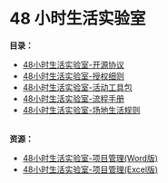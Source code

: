 # 48 小时生活实验室

**目录：**
- [48小时生活实验室-开源协议](48小时生活实验室-开源协议.md)
- [48小时生活实验室-授权细则](48小时生活实验室-授权细则.md)
- [48小时生活实验室-活动工具包](48小时生活实验室-活动工具包.md)
- [48小时生活实验室-流程手册](48小时生活实验室-流程手册.md)
- [48小时生活实验室-场地生活规则](48小时生活实验室-场地生活规则.md)
<br><br>

**资源：**

- [48小时生活实验室-项目管理(Word版)](assets/48小时生活实验室-项目管理.docx)
- [48小时生活实验室-项目管理(Excel版)](assets/48小时生活实验室-项目管理.xlsx)
